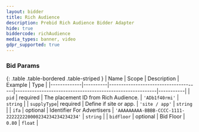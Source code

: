 ```yaml
---
layout: bidder
title: Rich Audience
description: Prebid Rich Audience Bidder Adapter
hide: true
biddercode: richAudience
media_types: banner, video
gdpr_supported: true
---
```


### Bid Params

{: .table .table-bordered .table-striped }
| Name        | Scope    | Description                          | Example                                                   | Type      |
|-------------|----------|--------------------------------------|-----------------------------------------------------------|-----------|
| `pid`       | required | The placement ID from Rich Audience. | `'ADb1f40rmi'`                                            | `string`  |
| `supplyType`| required | Define if site or app.               | `'site / app'`                                            | `string`  |
| `ifa`       | optional | Identifier For Advertisers           | `'AAAAAAAAA-BBBB-CCCC-1111-222222220000234234234234234'`  | `string`  |
| `bidfloor`  | optional | Bid Floor                            | `0.80`                                                    | `float`   |
